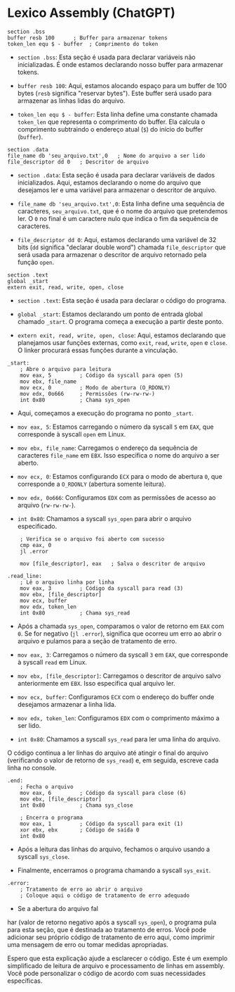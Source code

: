 # Lexico Assembly (ChatGPT)

```assembly
section .bss
buffer resb 100      ; Buffer para armazenar tokens
token_len equ $ - buffer  ; Comprimento do token
```

- `section .bss`: Esta seção é usada para declarar variáveis não inicializadas. É onde estamos declarando nosso buffer para armazenar tokens.

- `buffer resb 100`: Aqui, estamos alocando espaço para um buffer de 100 bytes (`resb` significa "reservar bytes"). Este buffer será usado para armazenar as linhas lidas do arquivo.

- `token_len equ $ - buffer`: Esta linha define uma constante chamada `token_len` que representa o comprimento do buffer. Ela calcula o comprimento subtraindo o endereço atual (`$`) do início do buffer (`buffer`).

```assembly
section .data
file_name db 'seu_arquivo.txt',0   ; Nome do arquivo a ser lido
file_descriptor dd 0   ; Descritor de arquivo
```

- `section .data`: Esta seção é usada para declarar variáveis de dados inicializados. Aqui, estamos declarando o nome do arquivo que desejamos ler e uma variável para armazenar o descritor de arquivo.

- `file_name db 'seu_arquivo.txt',0`: Esta linha define uma sequência de caracteres, `seu_arquivo.txt`, que é o nome do arquivo que pretendemos ler. O `0` no final é um caractere nulo que indica o fim da sequência de caracteres.

- `file_descriptor dd 0`: Aqui, estamos declarando uma variável de 32 bits (`dd` significa "declarar double word") chamada `file_descriptor` que será usada para armazenar o descritor de arquivo retornado pela função `open`.

```assembly
section .text
global _start
extern exit, read, write, open, close
```

- `section .text`: Esta seção é usada para declarar o código do programa.

- `global _start`: Estamos declarando um ponto de entrada global chamado `_start`. O programa começa a execução a partir deste ponto.

- `extern exit, read, write, open, close`: Aqui, estamos declarando que planejamos usar funções externas, como `exit`, `read`, `write`, `open` e `close`. O linker procurará essas funções durante a vinculação.

```assembly
_start:
    ; Abre o arquivo para leitura
    mov eax, 5         ; Código da syscall para open (5)
    mov ebx, file_name
    mov ecx, 0         ; Modo de abertura (O_RDONLY)
    mov edx, 0o666     ; Permissões (rw-rw-rw-)
    int 0x80           ; Chama sys_open
```

- Aqui, começamos a execução do programa no ponto `_start`.

- `mov eax, 5`: Estamos carregando o número da syscall `5` em `EAX`, que corresponde à syscall `open` em Linux.

- `mov ebx, file_name`: Carregamos o endereço da sequência de caracteres `file_name` em `EBX`. Isso especifica o nome do arquivo a ser aberto.

- `mov ecx, 0`: Estamos configurando `ECX` para o modo de abertura `0`, que corresponde a `O_RDONLY` (abertura somente leitura).

- `mov edx, 0o666`: Configuramos `EDX` com as permissões de acesso ao arquivo (`rw-rw-rw-`).

- `int 0x80`: Chamamos a syscall `sys_open` para abrir o arquivo especificado.

```assembly
    ; Verifica se o arquivo foi aberto com sucesso
    cmp eax, 0
    jl .error

    mov [file_descriptor], eax   ; Salva o descritor de arquivo

.read_line:
    ; Lê o arquivo linha por linha
    mov eax, 3         ; Código da syscall para read (3)
    mov ebx, [file_descriptor]
    mov ecx, buffer
    mov edx, token_len
    int 0x80           ; Chama sys_read
```

- Após a chamada `sys_open`, comparamos o valor de retorno em `EAX` com `0`. Se for negativo (`jl .error`), significa que ocorreu um erro ao abrir o arquivo e pulamos para a seção de tratamento de erro.

- `mov eax, 3`: Carregamos o número da syscall `3` em `EAX`, que corresponde à syscall `read` em Linux.

- `mov ebx, [file_descriptor]`: Carregamos o descritor de arquivo salvo anteriormente em `EBX`. Isso especifica qual arquivo ler.

- `mov ecx, buffer`: Configuramos `ECX` com o endereço do buffer onde desejamos armazenar a linha lida.

- `mov edx, token_len`: Configuramos `EDX` com o comprimento máximo a ser lido.

- `int 0x80`: Chamamos a syscall `sys_read` para ler uma linha do arquivo.

O código continua a ler linhas do arquivo até atingir o final do arquivo (verificando o valor de retorno de `sys_read`) e, em seguida, escreve cada linha no console.

```assembly
.end:
    ; Fecha o arquivo
    mov eax, 6         ; Código da syscall para close (6)
    mov ebx, [file_descriptor]
    int 0x80           ; Chama sys_close

    ; Encerra o programa
    mov eax, 1         ; Código da syscall para exit (1)
    xor ebx, ebx       ; Código de saída 0
    int 0x80
```

- Após a leitura das linhas do arquivo, fechamos o arquivo usando a syscall `sys_close`.

- Finalmente, encerramos o programa chamando a syscall `sys_exit`.

```assembly
.error:
    ; Tratamento de erro ao abrir o arquivo
    ; Coloque aqui o código de tratamento de erro adequado
```

- Se a abertura do arquivo fal

har (valor de retorno negativo após a syscall `sys_open`), o programa pula para esta seção, que é destinada ao tratamento de erros. Você pode adicionar seu próprio código de tratamento de erro aqui, como imprimir uma mensagem de erro ou tomar medidas apropriadas.

Espero que esta explicação ajude a esclarecer o código. Este é um exemplo simplificado de leitura de arquivo e processamento de linhas em assembly. Você pode personalizar o código de acordo com suas necessidades específicas.